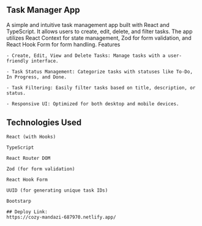## Task Manager App

A simple and intuitive task management app built with React and TypeScript. It allows users to create, edit, delete, and filter tasks. The app utilizes React Context for state management, Zod for form validation, and React Hook Form for form handling.
Features

    - Create, Edit, View and Delete Tasks: Manage tasks with a user-friendly interface.

    - Task Status Management: Categorize tasks with statuses like To-Do, In Progress, and Done.

    - Task Filtering: Easily filter tasks based on title, description, or status.

    - Responsive UI: Optimized for both desktop and mobile devices.

## Technologies Used

    React (with Hooks)

    TypeScript

    React Router DOM

    Zod (for form validation)

    React Hook Form

    UUID (for generating unique task IDs)

    Bootstarp

    ## Deploy Link:
    https://cozy-mandazi-687970.netlify.app/
